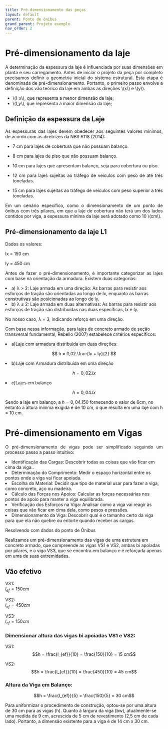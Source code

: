 ```yaml
---
title: Pré-dimensionamento das peças
layout: default
parent: Ponto de ônibus
grand_parent: Projeto exemplo
nav_order: 2
---
```


<!--Don't delete this script-->
<script src = "https://polyfill.io/v3/polyfill.min.js?features=es6"></script>
<script id = "MathJax-script" async src="https://cdn.jsdelivr.net/npm/mathjax@3/es5/tex-mml-chtml.js"></script>
<!--Don't delete this script-->

<h1>Pré-dimensionamento da laje</h1>  

<p align = "justify">
A determinação da espessura da laje é influenciada por suas dimensões em planta e seu carregamento. Antes de iniciar o projeto da peça por completo precisamos definir a geometria inicial do sistema estrutural. Esta etapa é denominada de pré-dimensionamento. Portanto, o primeiro passo envolve a definição dos vão teórico da laje em ambas as direções \(x\) e \(y\). 
</p>

<ul>
  <li>\(l_x\), que representa a menor dimensão da laje;</li>
  <li>\(l_y\), que representa a maior dimensão da laje;</li>
</ul>

<h2>Definição da espessura da Laje</h2> 

<p align = "justify">
As espessuras das lajes devem obedecer aos seguintes valores mínimos, de acordo com as diretrizes da NBR 6118 (2014):
</p>

<ul>
  <li><p align = "justify">7 cm para lajes de cobertura que não possuam balanço.</p></li>
  <li><p align = "justify">8 cm para lajes de piso que não possuam balanço.</p></li>
  <li><p align = "justify">10 cm para lajes que apresentam balanço, seja para cobertura ou piso.</p></li>
  <li><p align = "justify">12 cm para lajes sujeitas ao tráfego de veículos com peso de até três toneladas.</p></li>
  <li><p align = "justify">15 cm para lajes sujeitas ao tráfego de veículos com peso superior a três toneladas.</p></li>
</ul>

<p align = "justify">
Em um cenário específico, como o dimensionamento de um ponto de ônibus com três pilares, em que a laje de cobertura não terá um dos lados contidos por viga, a espessura mínima da laje será adotado como 10 \(cm\). 
</p>

<h2>Pré-dimensionamento da laje L1</h2>

<p align = "justify">  
  
Dados os valores:</li>

<p align = "justify">  
  
lx = 150 cm 
</li>

<p align = "justify">  
  
ly = 450 cm 
</li>

<p align = "justify">
Antes de fazer o pré-dimensionamento, é importante categorizar as lajes com base na orientação da armadura. Existem duas categorias: 
</li>

 <li>a) λ > 2: Laje armada em uma direção: As barras para resistir aos esforços de tração são orientadas ao longo de lx, enquanto as barras construtivas são posicionadas ao longo de ly.</li>
 <li>b) λ ≤ 2: Laje armada em duas alternativas: As barras para resistir aos esforços de tração são distribuídas nas duas específicas, lx e ly.</li>
 
 No nosso caso, λ = 3, indicando reforço em uma direção.

Com base nessa informação, para lajes de concreto armado de seção transversal fundamental, Rebello (2007) estabelece critérios específicos:

 <li>a)Laje com armadura distribuída em duas direções:</li>  
 
  $$
  h = 0,02.\frac{lx + ly}{2}
  $$

<li>b)Laje com Armadura distribuída em uma direção</li>  

$$
h = 0,02.lx
$$

<li>c)Lajes em balanço</li>  

$$
h = 0,04.lx
$$  

Sendo a laje em balanço, a $h = 0,04 . 150$ fornecendo o valor de 6cm, no entanto a altura mínima exigida é de 10 cm, o que resulta em uma laje com h = 10 cm.

<h1>Pré-dimensionamento em Vigas</h1>  

<p align = "justify">
O pré-dimensionamento de vigas pode ser simplificado seguindo um processo passo a passo intuitivo: </p>

  <li>	Identificação das Cargas: Descobrir todas as coisas que vão ficar em cima da viga..</li>
  <li> Determinação do Comprimento: Medir o espaço horizontal entre os pontos onde a viga vai ficar apoiada.</li>
  <li>	Escolha do Material: Decidir que tipo de material usar para fazer a viga, como concreto, aço ou madeira.</li>
  <li>	Cálculo das Forças nos Apoios: Calcular as forças necessárias nos pontos de apoio para manter a viga equilibrada.</li>
  <li>	Verificação dos Esforços na Viga: Analisar como a viga vai reagir às coisas que vão ficar em cima dela, como pesos e pressões.</li>
  <li> Dimensionamento da Viga: Descobrir qual é o tamanho certo da viga para que ela não quebre ou entorte quando receber as cargas.</li>
   
<p align = "justify">  
  
Resolvendo com dados do ponto de Ônibus </p>  

Realizamos um pré-dimensionamento das vigas de uma estrutura em concreto armado, que compreende as vigas VS1 e VS2, ambas bi apoiadas por pilares, e a viga VS3, que se encontra em balanço e é reforçada apenas em uma de suas extremidades.  

<h2>Vão efetivo</h2>  

VS1:  
$l_{ef} = 150 cm$  

VS2:  
$l_{ef} = 450 cm$  

VS3:  
$l_{ef} = 150 cm$  

<h3>Dimensionar altura das vigas bi apoiadas VS1 e VS2:</h3>  

VS1:  
$$h = \frac{l_{ef}}{10} = \frac{150}{10} = 15 cm$$  

VS2:  
$$h = \frac{l_{ef}}{10} = \frac{450}{10} = 45 cm$$  

<h3>Altura da Viga em Balanço:</h3>  

$$h = \frac{l_{ef}}{5} = \frac{150}{5} = 30 cm$$  

Para uniformizar o procedimento de construção, optou-se por uma altura de 30 cm para as vigas (h). Quanto à largura da viga (bw), atualmente-se uma medida de 9 cm, acrescida de 5 cm de revestimento (2,5 cm de cada lado). Portanto, a dimensão existente para a viga é de 14 cm x 30 cm.
